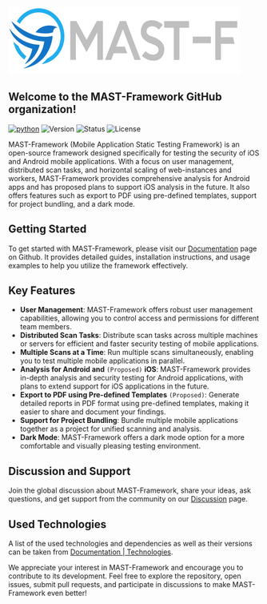 ![The Project's logo should appear here](profile/new-logo-base.svg)

## Welcome to the MAST-Framework GitHub organization!

[![python](https://img.shields.io/badge/python-3.8+-blue.svg?logo=python&labelColor=grey)](https://www.python.org/downloads/)
![Version](https://img.shields.io:/static/v1?label=Version&message=v0.0.2-alpha&color=teal)
![Status](https://img.shields.io:/static/v1?label=Status&message=Alpha&color=lightgrey)
![License](https://img.shields.io:/static/v1?label=License&message=GNU-GPLv3&color=blue)

MAST-Framework (Mobile Application Static Testing Framework) is an open-source framework designed specifically for testing the security of iOS and Android mobile applications. With a focus on user management, distributed scan tasks, and horizontal scaling of web-instances and workers, MAST-Framework provides comprehensive analysis for Android apps and has proposed plans to support iOS analysis in the future. It also offers features such as export to PDF using pre-defined templates, support for project bundling, and a dark mode.

## Getting Started

To get started with MAST-Framework, please visit our [Documentation](https://mast-framework.github.io/MAST-F/) page on Github. It provides detailed guides, installation instructions, and usage examples to help you utilize the framework effectively.

## Key Features

- **User Management**: MAST-Framework offers robust user management capabilities, allowing you to control access and permissions for different team members.
- **Distributed Scan Tasks**: Distribute scan tasks across multiple machines or servers for efficient and faster security testing of mobile applications.
- **Multiple Scans at a Time**: Run multiple scans simultaneously, enabling you to test multiple mobile applications in parallel.
- **Analysis for Android and** `(Proposed)` **iOS**: MAST-Framework provides in-depth analysis and security testing for Android applications, with plans to extend support for iOS applications in the future.
- **Export to PDF using Pre-defined Templates** `(Proposed)`: Generate detailed reports in PDF format using pre-defined templates, making it easier to share and document your findings.
- **Support for Project Bundling**: Bundle multiple mobile applications together as a project for unified scanning and analysis.
- **Dark Mode**: MAST-Framework offers a dark mode option for a more comfortable and visually pleasing testing environment.

## Discussion and Support

Join the global discussion about MAST-Framework, share your ideas, ask questions, and get support from the community on our [Discussion](https://github.com/orgs/MAST-Framework/discussions) page.

## Used Technologies

A list of the used technologies and dependencies as well as their versions can be taken from [Documentation | Technologies](https://mast-framework.github.io/MAST-F/ref/technologies.html).


We appreciate your interest in MAST-Framework and encourage you to contribute to its development. Feel free to explore the repository, open issues, submit pull requests, and participate in discussions to make MAST-Framework even better!
